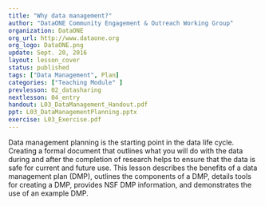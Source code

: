 ```yaml
---
title: "Why data management?"
author: "DataONE Community Engagement & Outreach Working Group"
organization: DataONE
org_url: http://www.dataone.org
org_logo: DataONE.png
update: Sept. 20, 2016
layout: lesson_cover
status: published
tags: ["Data Management", Plan]
categories: ["Teaching Module" ]
prevlesson: 02_datasharing
nextlesson: 04_entry
handout: L03_DataManagement_Handout.pdf
ppt: L03_DataManagementPlanning.pptx
exercise: L03_Exercise.pdf
---
```


Data management planning is the starting point in the data life cycle. Creating a formal document that outlines what you will do with the data during and after the completion of research helps to ensure that the data is safe for current and future use. This lesson describes the benefits of a data management plan (DMP), outlines the components of a DMP, details tools for creating a DMP, provides NSF DMP information, and demonstrates the use of an example DMP.
